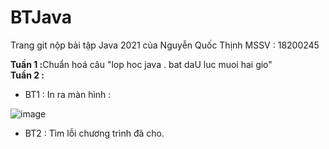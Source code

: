 # BTJava
 
 Trang git nộp bài tập Java 2021 của Nguyễn Quốc Thịnh MSSV : 18200245
 
 <b>Tuần 1 :</b>Chuẩn hoá câu "lop hoc  java . bat daU luc muoi hai gio" <br>
 <b>Tuần 2 :</b>
 + BT1 : In ra màn hình :

![image](https://user-images.githubusercontent.com/40324340/137432678-ed44a166-71a5-4603-a953-38cf3ee7c6b1.png)

+ BT2 : Tìm lỗi chương trình đã cho.
